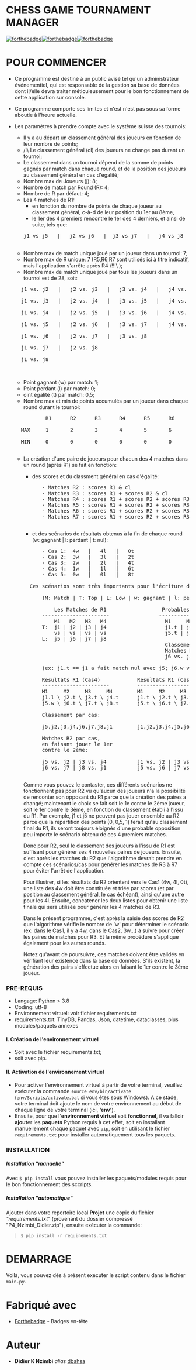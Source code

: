 # CHESS GAME TOURNAMENT MANAGER

[![forthebadge](http://forthebadge.com/images/badges/built-with-love.svg)](#)[![forthebadge](https://forthebadge.com/images/badges/check-it-out.svg)](#)[![forthebadge](https://forthebadge.com/images/badges/made-with-markdown.svg)](#)

# POUR COMMENCER

* Ce programme est destiné à un public avisé tel qu'un administrateur événementiel, qui est responsable de la gestion sa base de données
dont il/elle devra traiter méticuleusement pour le bon fonctionnement de cette application sur console.

* Ce programme comporte ses limites et n'est n'est pas sous sa forme aboutie à l'heure actuelle.

* Les paramètres à prendre compte avec le système suisse des tournois:
    - Il y a au départ un classement général des joueurs en fonction de leur nombre de points;
    - /!\ Le classement général (cl) des joueurs ne change pas durant un tournoi;
    - Le classement dans un tournoi dépend de la somme de points gagnés par match dans chaque round, et de la position des joueurs au classement général en cas d'égalité;
    - Nombre max de Joueurs (j): 8;
    - Nombre de match par Round (R): 4;
    - Nombre de R par défaut: 4;
    - Les 4 matches de R1:
        - en fonction du nombre de points de chaque joueur au classement général, c-à-d de leur position du 1er au 8ème,
        - le 1er des 4 premiers rencontre le 1er des 4 derniers, et ainsi de suite, tels que:<br>
        <pre>j1 vs j5   |   j2 vs j6   |  j3 vs j7   |   j4 vs j8   |   j1 vs j2 ;</pre><br>
    - Nombre max de match unique joué par un joueur dans un tournoi: 7;
    - Nombre max de R unique: 7 (R5,R6,R7 sont utilisés ici à titre indicatif, mais l'application s'arrête après R4 /!!!\ );
    - Nombre max de match unique joué par tous les joueurs dans un tournoi est de 28, soit:<br>
    <pre>
    j1 vs. j2   |   j2 vs. j3   |   j3 vs. j4   |   j4 vs. j5   |   j5 vs. j6   |   j6 vs. j7   |   j7 vs. j8<br>
    j1 vs. j3   |   j2 vs. j4   |   j3 vs. j5   |   j4 vs. j6   |   j5 vs. j7   |   j6 vs. j8<br>
    j1 vs. j4   |   j2 vs. j5   |   j3 vs. j6   |   j4 vs. j7   |   j5 vs. j8<br>
    j1 vs. j5   |   j2 vs. j6   |   j3 vs. j7   |   j4 vs. j8<br>
    j1 vs. j6   |   j2 vs. j7   |   j3 vs. j8<br>
    j1 vs. j7   |   j2 vs. j8<br>
    j1 vs. j8<br>
    </pre>
    - Point gagnant (w) par match: 1;
    - Point perdant (l) par match: 0;
    - oint égalité (t) par match: 0,5;
    - Nombre max et min de points accumulés par un joueur dans chaque round durant le tournoi:<br>
    <pre>
            R1      R2      R3      R4      R5      R6      R7<br>
    MAX     1       2       3       4       5       6       7<br>
    MIN     0       0       0       0       0       0       0
    </pre>
    - La création d'une paire de joueurs pour chacun des 4 matches dans un round (après R1) se fait en fonction:
        <br>
        - des scores et du classment général en cas d'égalité:<br>
        <pre>
            - Matches R2 : scores R1 & cl
            - Matches R3 : scores R1 + scores R2 & cl
            - Matches R4 : scores R1 + scores R2 + scores R3 & cl
            - Matches R5 : scores R1 + scores R2 + scores R3 + scores R4 & cl
            - Matches R6 : scores R1 + scores R2 + scores R3 + scores R4 + scores R5 & cl
            - Matches R7 : scores R1 + scores R2 + scores R3 + scores R4 + scores R5 + scores R6 & cl
        </pre>
        - et des scénarios de résultats obtenus à la fin de chaque round (w: gagnant | l: perdant | t: nul):<br>
        <pre>
            - Cas 1:  4w   |   4l   |   0t
            - Cas 2:  3w   |   3l   |   2t
            - Cas 3:  2w   |   2l   |   4t
            - Cas 4:  1w   |   1l   |   6t
            - Cas 5:  0w   |   0l   |   8t
        
        Ces scénarios sont très importants pour l'écriture des algorithmes pour générer les paires de joueurs (match) de R2 à R7. Par exemple:
            
            (M: Match | T: Top | L: Low | w: gagnant | l: perdant | t: nul)

                Les Matches de R1                  Probables Resultats R1 (Cas3)
            ----------------------                -----------------------------
                M1   M2   M3   M4                   M1     M2     M3     M4
            T:  j1 | j2 | j3 | j4                   j1.t | j6.w | j3.t | j8.w
                vs | vs | vs | vs                   j5.t | j2.l | j7.t | j4.l
            L:  j5 | j6 | j7 | j8                   
                                                    Classement: j6,j8,j1,j3,j5,j7,j2,j4
                                                    Matches R2 en faisant jouer le 1er contre le 2ème:
                                                    j6 vs. j8 | j1 vs. j3 | j5 vs. j7 | j2 vs. j4 
            
            (ex: j1.t == j1 a fait match nul avec j5; j6.w veut dire j6 a gagné, et j2 a jerdu (j2.l))

            Resultats R1 (Cas4)            Resultats R1 (Cas5)            Resultats R1 (Cas1)            Resultats R1 (Cas2)
            ----------------------         ------------------------       ------------------------       ------------------------
            M1     M2     M3     M4        M1     M2     M3     M4        M1     M2     M3     M4        M1     M2     M3     M4
            j1.l \ j2.t \ j3.t \ j4.t      j1.t \ j2.t \ j3.t \ j4.t      j1.w \ j2.l \ j3.w \ j4.l      j1.t \ j2.l \ j3.w \ j4.w
            j5.w \ j6.t \ j7.t \ j8.t      j5.t \ j6.t \ j7.t \ j8.t      j5.l \ j6.w \ j7.l \ j8.w      j5.t \ j6.w \ j7.l \ j8.l
            
            Classement par cas:
            
            j5,j2,j3,j4,j6,j7,j8,j1        j1,j2,j3,j4,j5,j6,j7,j8        j1,j3,j6,j8,j2,j4,j5,j7        j3,j4,j6,j1,j5,j2,j7,j8

            Matches R2 par cas,
            en faisant jouer le 1er
            contre le 2ème:
            
            j5 vs. j2 | j3 vs. j4          j1 vs. j2 | j3 vs. j4          j1 vs. j3 | j6 vs. j8          j3 vs. j4 | j6 vs. j1
            j6 vs. j7 | j8 vs. j1          j5 vs. j6 | j7 vs. j8          j2 vs. j4 | j5 vs. j7          j5 vs. j2 | j7 vs. j8
        </pre>

        Comme vous pouvez le contaster, ces différents scénarios ne fonctionnent pas pour R2 vu qu'aucun des joueurs n'a la 
        possibilité de renconter son opposant du R1 parce que la création des paires a changé; maintenant le choix se fait 
        soit le 1e contre le 2ème joueur, soit le 1er contre le 3ème, en fonction du classement établi à l'issu du R1.
        Par exemple, j1 et j5 ne peuvent pas jouer ensemble au R2 parce que la répartition des points (0, 0,5, 1) ferait 
        qu'au classement final du R1, ils seront toujours éloignés d'une probable opposition peu importe le scénario obtenu
        de ces 4 premiers matches.
            
        Donc pour R2, seul le classement des joueurs à l'issu de R1 est suffisant pour générer ses 4 nouvelles paires de joueurs.
        Ensuite, c'est après les matches du R2 que l'algorithme devrait prendre en compte ces scénarios/cas pour générer les 
        matches de R3 à R7 pour éviter l'arrêt de l'application.
            
        Pour illustrer, si les résultats du R2 orientent vers le Cas1 (4w, 4l, 0t), une liste des 4w doit être constituée et
        triée par scores (et par position au classement général, le cas échéant), ainsi qu'une autre pour les 4l.  Ensuite,
        concatener les deux listes pour obtenir une liste finale qui sera utilisée pour générer les 4 matches de R3.
            
        Dans le présent programme, c'est après la saisie des scores de R2 que l'algorithme vérifie le nombre de 'w' pour
        déterminer le scénario (ex: dans le Cas1, il y a 4w, dans le Cas2, 3w...) à suivre pour créer les paires de matches
        pour R3.  Et la même procédure s'applique également pour les autres rounds.
            
        Notez qu'avant de poursuivre, ces matches doivent être validés en vérifiant leur existence dans la base de données.
        S'ils existent, la génération des pairs s'effectue alors en faisant le 1er contre le 3ème joueur.


### PRE-REQUIS
* Langage: Python > 3.8
* Coding: utf-8
* Environnement virtuel: voir fichier requirements.txt
* requirements.txt: TinyDB, Pandas, Json, datetime, dataclasses, plus modules/paquets annexes

#### I. Création de l'environnement virtuel
* Soit avec le fichier requirements.txt;
* soit avec pip.

#### II. Activation de l'environnement virtuel
* Pour activer l'environnement virtuel à partir de votre terminal, veuillez exécuter la commande `source env/bin/activate`  (`env/Scripts/activate.bat` si vous êtes sous Windows). A ce stade, votre terminal doit ajoute le nom de votre environnement au début de chaque ligne de votre terminal (ici, **‘env’**).
* Ensuite, pour que l'**environnement virtuel** soit **fonctionnel**, il va falloir **ajout**er les **paquets** Python requis à cet effet, soit en installant manuellement chaque paquet avec `pip`, soit en utilisant le fichier `requirements.txt` pour installer automatiquement tous les paquets.


### INSTALLATION

##### Installation _"manuelle"_
Avec `$ pip install` vous pouvez installer les paquets/modules requis pour le bon fonctionnement des sccripts. 

##### Installation _"automatique"_
Ajouter dans votre repertoire local **Projet** une copie du fichier _"requirements.txt"_ (provenant du dossier compressé "P4_Nzimbi_Didier.zip"), ensuite exécuter la commande:
> `$ pip install -r requirements.txt`

# DEMARRAGE
Voilà, vous pouvez dès à présent exécuter le script contenu dans le fichier `main.py`.


# Fabriqué avec
* [Forthebadge](http://forthebadge.com) - Badges en-tête

# Auteur
* **Didier K Nzimbi** _alias_ [dbahsa](https://github.com/dbahsa)